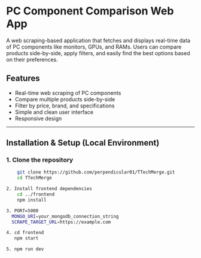 # PC Component Comparison Web App

A web scraping-based application that fetches and displays real-time data of PC components like monitors, GPUs, and RAMs. Users can compare products side-by-side, apply filters, and easily find the best options based on their preferences.

## Features

-  Real-time web scraping of PC components  
-  Compare multiple products side-by-side  
-  Filter by price, brand, and specifications  
-  Simple and clean user interface  
-  Responsive design

--- 

## Installation & Setup (Local Environment)

### 1. **Clone the repository**

```bash
    git clone https://github.com/perpendicular01/TTechMerge.git
    cd TTechMerge

2. Install frontend dependencies
    cd ../frontend
    npm install

3. PORT=5000
  MONGO_URI=your_mongodb_connection_string
  SCRAPE_TARGET_URL=https://example.com

4. cd frontend
   npm start

5. npm run dev



